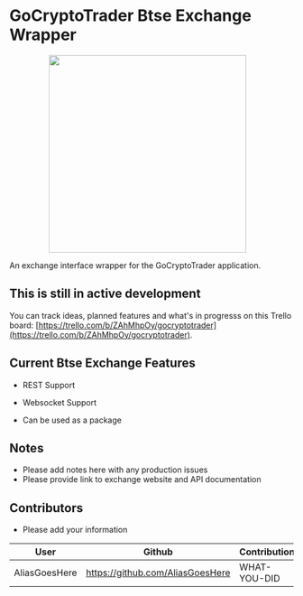 
# GoCryptoTrader Btse Exchange Wrapper

<img src="https://github.com/thrasher-corp/gocryptotrader/blob/master/web/src/assets/page-logo.png?raw=true" width="350px" height="350px" hspace="70">

An exchange interface wrapper for the GoCryptoTrader application.

## This is still in active development

 You can track ideas, planned features and what's in progresss on this Trello board: [https://trello.com/b/ZAhMhpOy/gocryptotrader](https://trello.com/b/ZAhMhpOy/gocryptotrader).

## Current Btse Exchange Features

+ REST Support 
+ Websocket Support 

+ Can be used as a package

## Notes

+ Please add notes here with any production issues
+ Please provide link to exchange website and API documentation

## Contributors

+ Please add your information

|User|Github|Contribution|
|--|--|--|
|AliasGoesHere|https://github.com/AliasGoesHere |WHAT-YOU-DID|
